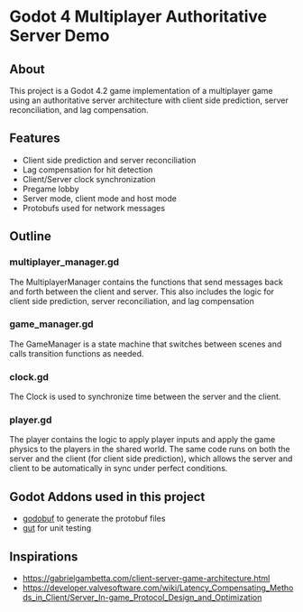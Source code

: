 # Godot 4 Multiplayer Authoritative Server Demo

## About

This project is a Godot 4.2 game implementation of a multiplayer game using an authoritative server architecture with client side prediction, server reconciliation, and lag compensation.

## Features

 - Client side prediction and server reconciliation
 - Lag compensation for hit detection
 - Client/Server clock synchronization
 - Pregame lobby
 - Server mode, client mode and host mode
 - Protobufs used for network messages

## Outline

### multiplayer_manager.gd

The MultiplayerManager contains the functions that send messages back and forth between the client and server. This also includes the logic for client side prediction, server reconciliation, and lag compensation

### game_manager.gd

The GameManager is a state machine that switches between scenes and calls transition functions as needed.

### clock.gd

The Clock is used to synchronize time between the server and the client.

### player.gd

The player contains the logic to apply player inputs and apply the game physics to the players in the shared world. The same code runs on both the server and the client (for client side prediction), which allows the server and client to be automatically in sync under perfect conditions.

 ## Godot Addons used in this project

 - [godobuf](https://github.com/oniksan/godobuf) to generate the protobuf files
 - [gut](https://github.com/bitwes/Gut) for unit testing

 ## Inspirations

  - https://gabrielgambetta.com/client-server-game-architecture.html
  - https://developer.valvesoftware.com/wiki/Latency_Compensating_Methods_in_Client/Server_In-game_Protocol_Design_and_Optimization